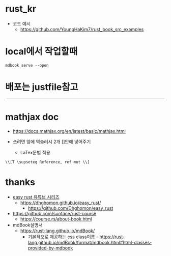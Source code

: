 # rust_kr

- 코드 예시
  - https://github.com/YoungHaKim7/rust_book_src_examples

# local에서 작업할때

```
mdbook serve --open 
```

# 배포는 justfile참고

<hr />

# mathjax doc

- https://docs.mathjax.org/en/latest/basic/mathjax.html

- 쓰려면 앞에 역슬러시 2개 []안에 넣어주기
  - LaTex문법 적용

```
\\[T \supseteq Reference, ref mut \\]

```

# thanks
- [easy rust 유튜브 시리즈](https://youtube.com/playlist?list=PLfllocyHVgsSJf1zO6k6o3SX2mbZjAqYE&si=FqG1Ajd3myvXltd7)
  - https://dhghomon.github.io/easy_rust/
    - https://github.com/Dhghomon/easy_rust
- https://github.com/sunface/rust-course
  - https://course.rs/about-book.html
- mdBook설명서
  - https://rust-lang.github.io/mdBook/
    - 기본적으로 제공하는 css class이름 - https://rust-lang.github.io/mdBook/format/mdbook.html#html-classes-provided-by-mdbook




